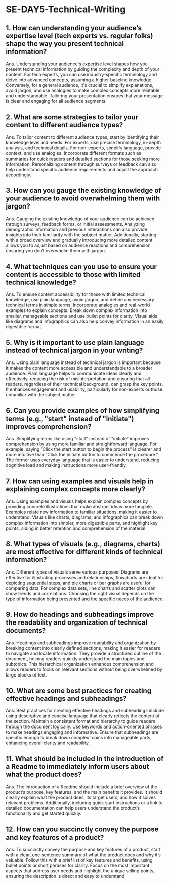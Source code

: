 # SE-DAY5-Technical-Writing
## 1. How can understanding your audience’s expertise level (tech experts vs. regular folks) shape the way you present technical information?
Ans. Understanding your audience's expertise level shapes how you present technical information by guiding the complexity and depth of your content. For tech experts, you can use industry-specific terminology and delve into advanced concepts, assuming a higher baseline knowledge. Conversely, for a general audience, it's crucial to simplify explanations, avoid jargon, and use analogies to make complex concepts more relatable and understandable. Tailoring your presentation ensures that your message is clear and engaging for all audience segments.
## 2. What are some strategies to tailor your content to different audience types?
Ans. To tailor content to different audience types, start by identifying their knowledge level and needs. For experts, use precise terminology, in-depth analysis, and technical details. For non-experts, simplify language, provide context, and use analogies. Incorporate different formats such as summaries for quick readers and detailed sections for those seeking more information. Personalizing content through surveys or feedback can also help understand specific audience requirements and adjust the approach accordingly.
## 3. How can you gauge the existing knowledge of your audience to avoid overwhelming them with jargon?
Ans. Gauging the existing knowledge of your audience can be achieved through surveys, feedback forms, or initial assessments. Analyzing demographic information and previous interactions can also provide insights into their familiarity with the subject matter. Additionally, starting with a broad overview and gradually introducing more detailed content allows you to adjust based on audience reactions and comprehension, ensuring you don’t overwhelm them with jargon.
## 4. What techniques can you use to ensure your content is accessible to those with limited technical knowledge?
Ans. To ensure content accessibility for those with limited technical knowledge, use plain language, avoid jargon, and define any necessary technical terms in simple terms. Incorporate analogies and real-world examples to explain concepts. Break down complex information into smaller, manageable sections and use bullet points for clarity. Visual aids like diagrams and infographics can also help convey information in an easily digestible format.
## 5. Why is it important to use plain language instead of technical jargon in your writing?
Ans. Using plain language instead of technical jargon is important because it makes the content more accessible and understandable to a broader audience. Plain language helps to communicate ideas clearly and effectively, reducing the risk of misinterpretation and ensuring that all readers, regardless of their technical background, can grasp the key points. It enhances engagement and usability, particularly for non-experts or those unfamiliar with the subject matter.
## 6. Can you provide examples of how simplifying terms (e.g., "start" instead of "initiate") improves comprehension?
Ans. Simplifying terms like using "start" instead of "initiate" improves comprehension by using more familiar and straightforward language. For example, saying "Click the start button to begin the process" is clearer and more intuitive than "Click the initiate button to commence the procedure." The former uses everyday language that is easier to understand, reducing cognitive load and making instructions more user-friendly.
## 7. How can using examples and visuals help in explaining complex concepts more clearly?
Ans. Using examples and visuals helps explain complex concepts by providing concrete illustrations that make abstract ideas more tangible. Examples relate new information to familiar situations, making it easier to understand. Visuals like charts, diagrams, and infographics can break down complex information into simpler, more digestible parts, and highlight key points, aiding in better retention and comprehension of the material.
## 8. What types of visuals (e.g., diagrams, charts) are most effective for different kinds of technical information?
Ans. Different types of visuals serve various purposes: Diagrams are effective for illustrating processes and relationships, flowcharts are ideal for depicting sequential steps, and pie charts or bar graphs are useful for comparing data. For complex data sets, line charts and scatter plots can show trends and correlations. Choosing the right visual depends on the type of information being presented and the specific needs of the audience.
## 9. How do headings and subheadings improve the readability and organization of technical documents?
Ans. Headings and subheadings improve readability and organization by breaking content into clearly defined sections, making it easier for readers to navigate and locate information. They provide a structured outline of the document, helping readers quickly understand the main topics and subtopics. This hierarchical organization enhances comprehension and allows readers to focus on relevant sections without being overwhelmed by large blocks of text.
## 10. What are some best practices for creating effective headings and subheadings?
Ans. Best practices for creating effective headings and subheadings include using descriptive and concise language that clearly reflects the content of the section. Maintain a consistent format and hierarchy to guide readers through the document logically. Use keywords and action-oriented phrases to make headings engaging and informative. Ensure that subheadings are specific enough to break down complex topics into manageable parts, enhancing overall clarity and readability.
## 11. What should be included in the introduction of a Readme to immediately inform users about what the product does?
Ans. The introduction of a Readme should include a brief overview of the product’s purpose, key features, and the main benefits it provides. It should clearly explain what the product does, its target users, and how it solves relevant problems. Additionally, including quick start instructions or a link to detailed documentation can help users understand the product’s functionality and get started quickly.
## 12. How can you succinctly convey the purpose and key features of a product?
Ans. To succinctly convey the purpose and key features of a product, start with a clear, one-sentence summary of what the product does and why it’s valuable. Follow this with a brief list of key features and benefits, using bullet points or short phrases for clarity. Focus on the most important aspects that address user needs and highlight the unique selling points, ensuring the description is direct and easy to understand
